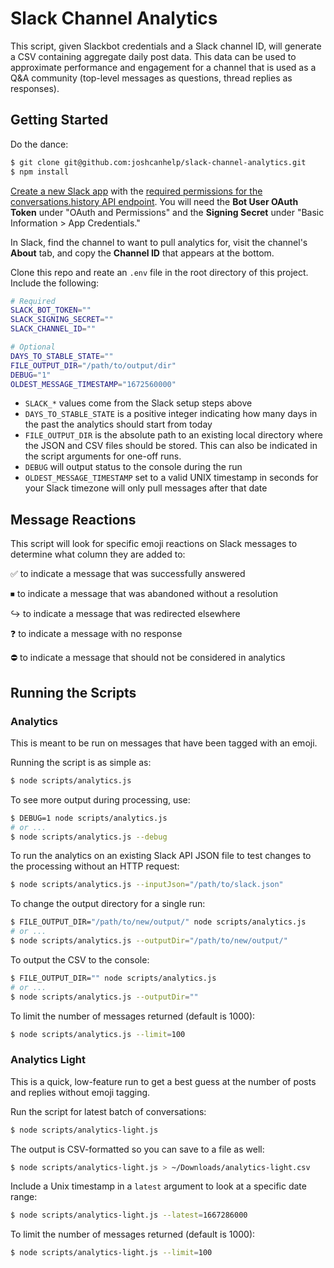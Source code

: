 # Slack Channel Analytics

This script, given Slackbot credentials and a Slack channel ID, will generate a CSV containing aggregate daily post data. This data can be used to approximate performance and engagement for a channel that is used as a Q&A community (top-level messages as questions, thread replies as responses).

## Getting Started

Do the dance:

```bash
$ git clone git@github.com:joshcanhelp/slack-channel-analytics.git
$ npm install
```

[Create a new Slack app](https://api.slack.com/apps?new_app=1&ref=bolt_start_hub) with the [required permissions for the conversations.history API endpoint](https://api.slack.com/methods/conversations.history#facts). You will need the **Bot User OAuth Token** under "OAuth and Permissions" and the **Signing Secret** under "Basic Information > App Credentials."

In Slack, find the channel to want to pull analytics for, visit the channel's **About** tab, and copy the **Channel ID** that appears at the bottom.

Clone this repo and reate an `.env` file in the root directory of this project. Include the following:

```bash
# Required
SLACK_BOT_TOKEN=""
SLACK_SIGNING_SECRET=""
SLACK_CHANNEL_ID=""

# Optional
DAYS_TO_STABLE_STATE=""
FILE_OUTPUT_DIR="/path/to/output/dir"
DEBUG="1"
OLDEST_MESSAGE_TIMESTAMP="1672560000"
```

- `SLACK_*` values come from the Slack setup steps above
- `DAYS_TO_STABLE_STATE` is a positive integer indicating how many days in the past the analytics should start from today
- `FILE_OUTPUT_DIR` is the absolute path to an existing local directory where the JSON and CSV files should be stored. This can also be indicated in the script arguments for one-off runs.
- `DEBUG` will output status to the console during the run
- `OLDEST_MESSAGE_TIMESTAMP` set to a valid UNIX timestamp in seconds for your Slack timezone will only pull messages after that date

## Message Reactions

This script will look for specific emoji reactions on Slack messages to determine what column they are added to:

✅ to indicate a message that was successfully answered

⏹ to indicate a message that was abandoned without a resolution

↪️ to indicate a message that was redirected elsewhere

❓ to indicate a message with no response

⛔️ to indicate a message that should not be considered in analytics

## Running the Scripts

### Analytics

This is meant to be run on messages that have been tagged with an emoji.

Running the script is as simple as:

```bash
$ node scripts/analytics.js
```

To see more output during processing, use:

```bash
$ DEBUG=1 node scripts/analytics.js
# or ...
$ node scripts/analytics.js --debug
```

To run the analytics on an existing Slack API JSON file to test changes to the processing without an HTTP request:

```bash
$ node scripts/analytics.js --inputJson="/path/to/slack.json"
```

To change the output directory for a single run:

```bash
$ FILE_OUTPUT_DIR="/path/to/new/output/" node scripts/analytics.js
# or ...
$ node scripts/analytics.js --outputDir="/path/to/new/output/"
```

To output the CSV to the console:

```bash
$ FILE_OUTPUT_DIR="" node scripts/analytics.js
# or ...
$ node scripts/analytics.js --outputDir=""
```

To limit the number of messages returned (default is 1000):

```bash
$ node scripts/analytics.js --limit=100
```

### Analytics Light

This is a quick, low-feature run to get a best guess at the number of posts and replies without emoji tagging.

Run the script for latest batch of conversations:

```bash
$ node scripts/analytics-light.js
```

The output is CSV-formatted so you can save to a file as well:

```bash
$ node scripts/analytics-light.js > ~/Downloads/analytics-light.csv
```

Include a Unix timestamp in a `latest` argument to look at a specific date range:

```bash
$ node scripts/analytics-light.js --latest=1667286000
```

To limit the number of messages returned (default is 1000):

```bash
$ node scripts/analytics-light.js --limit=100
```
